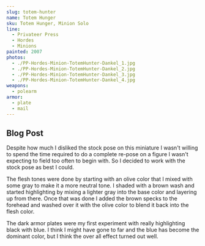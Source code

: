 ```yaml
---
slug: totem-hunter
name: Totem Hunger
sku: Totem Hunger, Minion Solo
line:
  - Privateer Press
  - Hordes
  - Minions
painted: 2007
photos:
  - ./PP-Hordes-Minion-TotemHunter-Dankel_1.jpg
  - ./PP-Hordes-Minion-TotemHunter-Dankel_2.jpg
  - ./PP-Hordes-Minion-TotemHunter-Dankel_3.jpg
  - ./PP-Hordes-Minion-TotemHunter-Dankel_4.jpg
weapons:
  - polearm
armor:
  - plate
  - mail
---
```


## Blog Post

Despite how much I disliked the stock pose on this miniature I wasn't willing to spend the time required to do a complete re-pose on a figure I wasn't expecting to field too often to begin with. So I decided to work with the stock pose as best I could.

The flesh tones were done by starting with an olive color that I mixed with some gray to make it a more neutral tone. I shaded with a brown wash and started highlighting by mixing a lighter gray into the base color and layering up from there. Once that was done I added the brown specks to the forehead and washed over it with the olive color to blend it back into the flesh color.

The dark armor plates were my first experiment with really highlighting black with blue. I think I might have gone to far and the blue has become the dominant color, but I think the over all effect turned out well.
